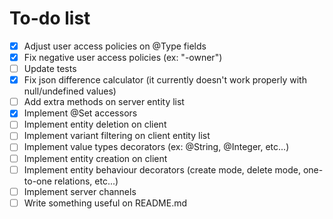 # To-do list

- [X] Adjust user access policies on @Type fields
- [X] Fix negative user access policies (ex: "-owner")
- [ ] Update tests
- [X] Fix json difference calculator (it currently doesn't work properly with null/undefined values)
- [ ] Add extra methods on server entity list
- [X] Implement @Set accessors
- [ ] Implement entity deletion on client
- [ ] Implement variant filtering on client entity list
- [ ] Implement value types decorators (ex: @String, @Integer, etc...)
- [ ] Implement entity creation on client
- [ ] Implement entity behaviour decorators (create mode, delete mode, one-to-one relations, etc...)
- [ ] Implement server channels
- [ ] Write something useful on README.md